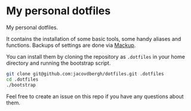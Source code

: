 # My personal dotfiles

My personal dotfiles.

It contains the installation of some basic tools, some handy aliases and functions. Backups of settings are done via [Mackup](https://github.com/lra/mackup).

You can install them by cloning the repository as `.dotfiles` in your home directory and running the bootstrap script.

```bash
git clone git@github.com:jacovdbergh/dotfiles.git .dotfiles
cd .dotfiles
./bootstrap
```

Feel free to create an issue on this repo if you have any questions about them.
